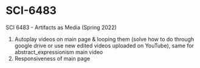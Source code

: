 # SCI-6483
SCI 6483 - Artifacts as Media (Spring 2022)

1. Autoplay videos on main page &  looping them (solve how to do through google drive or use new edited videos uploaded on YouTube), same for abstract_expressionism main video
2. Responsiveness of main page
